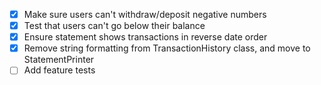 - [x] Make sure users can't withdraw/deposit negative numbers
- [x] Test that users can't go below their balance
- [x] Ensure statement shows transactions in reverse date order
- [x] Remove string formatting from TransactionHistory class, and move to StatementPrinter
- [ ] Add feature tests
